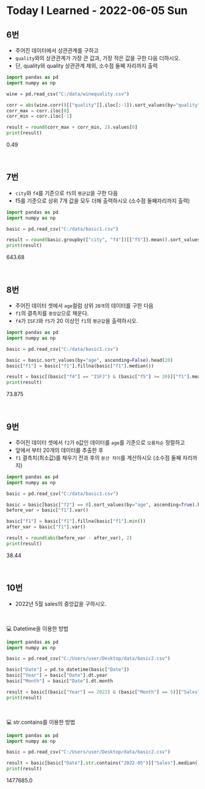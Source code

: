 # Today I Learned - 2022-06-05 Sun

## 6번
- 주어진 데이터에서 상관관계를 구하고
- `quality`와의 상관관계가 가장 큰 값과, 가장 작은 값을 구한 다음 더하시오.
- 단, quality와 quality 상관관계 제외, 소수점 둘째 자리까지 출력
```python
import pandas as pd
import numpy as np

wine = pd.read_csv("C:/data/winequality.csv")

corr = abs(wine.corr()[["quality"]].iloc[:-1]).sort_values(by="quality", ascending=False)
corr_max = corr.iloc[0]
corr_min = corr.iloc[-1]

result = round(corr_max + corr_min, 2).values[0]
print(result)
```
0.49

<br>

## 7번
- `city`와 `f4`를 기준으로 `f5`의 `평균값`을 구한 다음
- f5를 기준으로 상위 7개 값을 모두 더해 출력하시오 (소수점 둘째자리까지 출력)
```python
import pandas as pd
import numpy as np

basic = pd.read_csv("C:/data/basic1.csv")

result = round(basic.groupby(["city", "f4"])[["f5"]].mean().sort_values(by="f5", ascending=False).head(7).sum().values[0], 2)
print(result)
```
643.68

<br>

## 8번
- 주어진 데이터 셋에서 `age`컬럼 상위 `20개`의 데이터를 구한 다음
- `f1`의 결측치를 `중앙값`으로 채운다.
- `f4`가 `ISFJ`와 `f5`가 20 이상인 `f1`의 `평균값`을 출력하시오.
```python
import pandas as pd
import numpy as np

basic = pd.read_csv("C:/data/basic1.csv")

basic = basic.sort_values(by="age", ascending=False).head(20)
basic["f1"] = basic["f1"].fillna(basic["f1"].median())

result = basic[(basic["f4"] == "ISFJ") & (basic["f5"] >= 20)]["f1"].mean()
print(result)
```
73.875

<br>

## 9번
- 주어진 데이터 셋에서 `f2`가 `0`값인 데이터를 `age`를 기준으로 `오름차순` 정렬하고
- 앞에서 부터 20개의 데이터를 추출한 후
- `f1` 결측치(최소값)를 채우기 전과 후의 `분산 차이`를 계산하시오 (소수점 둘째 자리까지)
```python
import pandas as pd
import numpy as np

basic = pd.read_csv("C:/data/basic1.csv")

basic = basic[basic["f2"] == 0].sort_values(by="age", ascending=True).head(20)
before_var = basic["f1"].var() 

basic["f1"] = basic["f1"].fillna(basic["f1"].min())
after_var = basic["f1"].var()

result = round(abs(before_var - after_var), 2)
print(result)
```
38.44

<br>

## 10번
- 2022년 5월 sales의 중앙값을 구하시오.
<br>

💻 Datetime을 이용한 방법
```python
import pandas as pd
import numpy as np

basic = pd.read_csv("C:/Users/user/Desktop/data/basic2.csv")

basic["Date"] = pd.to_datetime(basic["Date"])
basic["Year"] = basic["Date"].dt.year
basic["Month"] = basic["Date"].dt.month

result = basic[(basic["Year"] == 2022) & (basic["Month"] == 5)]["Sales"].median()
print(result)
```
<br>

💻 str.contains를 이용한 방법
```python
import pandas as pd
import numpy as np

basic = pd.read_csv("C:/Users/user/Desktop/data/basic2.csv")

result = basic[basic["Date"].str.contains("2022-05")]["Sales"].median()
print(result)
```
1477685.0

